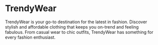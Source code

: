 # TrendyWear
TrendyWear is your go-to destination for the latest in fashion. Discover stylish and affordable clothing that keeps you on-trend and feeling fabulous. From casual wear to chic outfits, TrendyWear has something for every fashion enthusiast.
